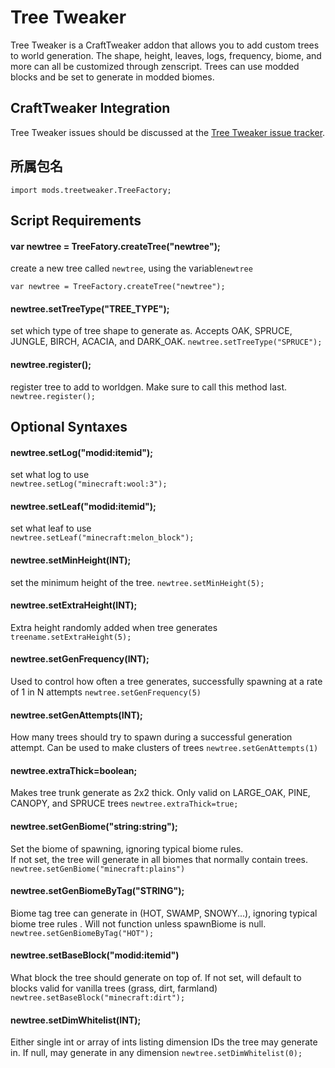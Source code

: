 # Tree Tweaker

Tree Tweaker is a CraftTweaker addon that allows you to add custom trees to world generation. The shape, height, leaves, logs, frequency, biome, and more can all be customized through zenscript. Trees can use modded blocks and be set to generate in modded biomes.

## CraftTweaker Integration

Tree Tweaker issues should be discussed at the [Tree Tweaker issue tracker](https://github.com/superfluke/treetweaker/issues).

## 所属包名

`import mods.treetweaker.TreeFactory;`

## Script Requirements

#### var **newtree = TreeFatory.createTree("newtree");**

create a new tree called `newtree`, using the variable`newtree`

`var newtree = TreeFactory.createTree("newtree");`

#### newtree.setTreeType("TREE_TYPE");

set which type of tree shape to generate as. Accepts OAK, SPRUCE, JUNGLE, BIRCH, ACACIA, and DARK_OAK. `newtree.setTreeType("SPRUCE");`

#### newtree.register();

register tree to add to worldgen. Make sure to call this method last. `newtree.register();`

## Optional Syntaxes

#### newtree.setLog("modid:itemid");

set what log to use  
`newtree.setLog("minecraft:wool:3");`

#### newtree.setLeaf("modid:itemid");

set what leaf to use  
`newtree.setLeaf("minecraft:melon_block");`

#### newtree.setMinHeight(INT);

set the minimum height of the tree. `newtree.setMinHeight(5);`

#### newtree.setExtraHeight(INT);

Extra height randomly added when tree generates `treename.setExtraHeight(5);`

#### newtree.setGenFrequency(INT);

Used to control how often a tree generates, successfully spawning at a rate of 1 in N attempts `newtree.setGenFrequency(5)`

#### newtree.setGenAttempts(INT);

How many trees should try to spawn during a successful generation attempt. Can be used to make clusters of trees `newtree.setGenAttempts(1)`

#### newtree.extraThick=boolean;

Makes tree trunk generate as 2x2 thick. Only valid on LARGE_OAK, PINE, CANOPY, and SPRUCE trees `newtree.extraThick=true;`

#### newtree.setGenBiome("string:string");

Set the biome of spawning, ignoring typical biome rules.  
If not set, the tree will generate in all biomes that normally contain trees.  
`newtree.setGenBiome("minecraft:plains")`

#### newtree.setGenBiomeByTag("STRING");

Biome tag tree can generate in (HOT, SWAMP, SNOWY...), ignoring typical biome tree rules . Will not function unless spawnBiome is null. `newtree.setGenBiomeByTag("HOT");`

#### newtree.setBaseBlock("modid:itemid")

What block the tree should generate on top of. If not set, will default to blocks valid for vanilla trees (grass, dirt, farmland) `newtree.setBaseBlock("minecraft:dirt");`

#### newtree.setDimWhitelist(INT);

Either single int or array of ints listing dimension IDs the tree may generate in. If null, may generate in any dimension `newtree.setDimWhitelist(0);`